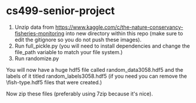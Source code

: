 # cs499-senior-project

1. Unzip data from https://www.kaggle.com/c/the-nature-conservancy-fisheries-monitoring into new directory within this repo (make sure to edit the gitignore so you do not push these images).
2. Run full_pickle.py (you will need to install dependencies and change the file_path variable to match your file system.)
3. Run randomize.py

You will now have a huge hdf5 file called random_data3058.hdf5 and the labels of it titled random_labels3058.hdf5
(if you need you can remove the \fish-type\.hdf5 files that were created.)

Now zip these files (preferably using 7zip because it's nice).
